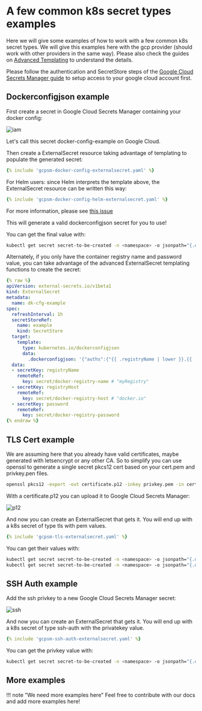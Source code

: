 # A few common k8s secret types examples

Here we will give some examples of how to work with a few common k8s secret types. We will give this examples here with the gcp provider (should work with other providers in the same way). Please also check the guides on [Advanced Templating](templating.md) to understand the details.

Please follow the authentication and SecretStore steps of the [Google Cloud Secrets Manager guide](../provider/google-secrets-manager.md) to setup access to your google cloud account first.


## Dockerconfigjson example

First create a secret in Google Cloud Secrets Manager containing your docker config:

![iam](../pictures/screenshot_docker_config_json_example.png)

Let's call this secret docker-config-example on Google Cloud.

Then create a ExternalSecret resource taking advantage of templating to populate the generated secret:

```yaml
{% include 'gcpsm-docker-config-externalsecret.yaml' %}
```

For Helm users: since Helm interprets the template above, the ExternalSecret resource can be written this way:

```yaml
{% include 'gcpsm-docker-config-helm-externalsecret.yaml' %}
```

For more information, please see [this issue](https://github.com/helm/helm/issues/2798)

This will generate a valid dockerconfigjson secret for you to use!

You can get the final value with:

```bash
kubectl get secret secret-to-be-created -n <namespace> -o jsonpath="{.data\.dockerconfigjson}" | base64 -d
```

Alternately, if you only have the container registry name and password value, you can take advantage of the advanced ExternalSecret templating functions to create the secret:

```yaml
{% raw %}
apiVersion: external-secrets.io/v1beta1
kind: ExternalSecret
metadata:
  name: dk-cfg-example
spec:
  refreshInterval: 1h
  secretStoreRef:
    name: example
    kind: SecretStore
  target:
    template:
      type: kubernetes.io/dockerconfigjson
      data:
        .dockerconfigjson: '{"auths":{"{{ .registryName | lower }}.{{ .registryHost }}":{"username":"{{ .registryName }}","password":"{{ .password }}","auth":"{{ printf "%s:%s" .registryName .password | b64enc }}"}}}'
  data:
  - secretKey: registryName
    remoteRef:
      key: secret/docker-registry-name # "myRegistry"
  - secretKey: registryHost
    remoteRef:
      key: secret/docker-registry-host # "docker.io"
  - secretKey: password
    remoteRef:
      key: secret/docker-registry-password
{% endraw %}
```

## TLS Cert example

We are assuming here that you already have valid certificates, maybe generated with letsencrypt or any other CA. So to simplify you can use openssl to generate a single secret pkcs12 cert based on your cert.pem and privkey.pen files.

```bash
openssl pkcs12 -export -out certificate.p12 -inkey privkey.pem -in cert.pem
```

With a certificate.p12 you can upload it to Google Cloud Secrets Manager:

![p12](../pictures/screenshot_ssl_certificate_p12_example.png)

And now you can create an ExternalSecret that gets it. You will end up with a k8s secret of type tls with pem values.

```yaml
{% include 'gcpsm-tls-externalsecret.yaml' %}
```

You can get their values with:

```bash
kubectl get secret secret-to-be-created -n <namespace> -o jsonpath="{.data.tls\.crt}" | base64 -d
kubectl get secret secret-to-be-created -n <namespace> -o jsonpath="{.data.tls\.key}" | base64 -d
```


## SSH Auth example

Add the ssh privkey to a new Google Cloud Secrets Manager secret:

![ssh](../pictures/screenshot_ssh_privkey_example.png)

And now you can create an ExternalSecret that gets it. You will end up with a k8s secret of type ssh-auth with the privatekey value.

```yaml
{% include 'gcpsm-ssh-auth-externalsecret.yaml' %}
```

You can get the privkey value with:

```bash
kubectl get secret secret-to-be-created -n <namespace> -o jsonpath="{.data.ssh-privatekey}" | base64 -d
```

## More examples

!!! note "We need more examples here"
    Feel free to contribute with our docs and add more examples here!
